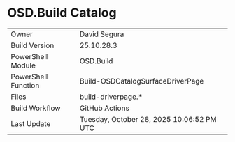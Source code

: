 ﻿# OSD.Build Catalog

| | |
|-|-|
| Owner | David Segura |
| Build Version | 25.10.28.3 |
| PowerShell Module | OSD.Build |
| PowerShell Function | Build-OSDCatalogSurfaceDriverPage |
| Files | build-driverpage.* |
| Build Workflow | GitHub Actions |
| Last Update | Tuesday, October 28, 2025 10:06:52 PM UTC |
